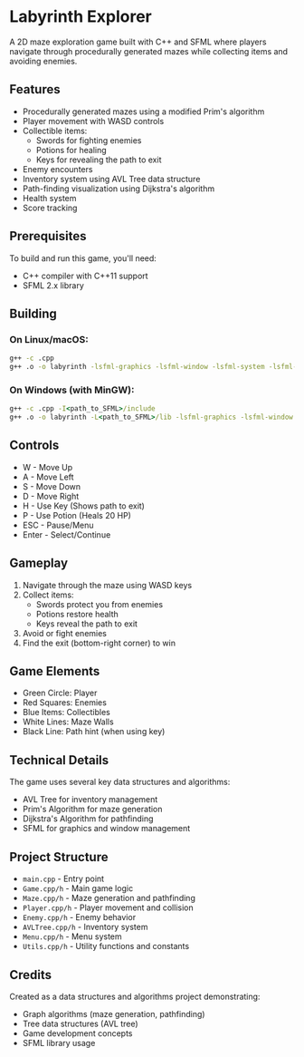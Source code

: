 # Labyrinth Explorer

A 2D maze exploration game built with C++ and SFML where players navigate through procedurally generated mazes while collecting items and avoiding enemies.

## Features

- Procedurally generated mazes using a modified Prim's algorithm
- Player movement with WASD controls
- Collectible items:
  - Swords for fighting enemies
  - Potions for healing
  - Keys for revealing the path to exit
- Enemy encounters
- Inventory system using AVL Tree data structure
- Path-finding visualization using Dijkstra's algorithm
- Health system
- Score tracking

## Prerequisites

To build and run this game, you'll need:

- C++ compiler with C++11 support
- SFML 2.x library

## Building

### On Linux/macOS:
```bash
g++ -c .cpp
g++ .o -o labyrinth -lsfml-graphics -lsfml-window -lsfml-system -lsfml-audio
```

### On Windows (with MinGW):
```cmd
g++ -c .cpp -I<path_to_SFML>/include
g++ .o -o labyrinth -L<path_to_SFML>/lib -lsfml-graphics -lsfml-window -lsfml-system -lsfml-audio
```
## Controls

- W - Move Up
- A - Move Left
- S - Move Down
- D - Move Right
- H - Use Key (Shows path to exit)
- P - Use Potion (Heals 20 HP)
- ESC - Pause/Menu
- Enter - Select/Continue

## Gameplay

1. Navigate through the maze using WASD keys
2. Collect items:
   - Swords protect you from enemies
   - Potions restore health
   - Keys reveal the path to exit
3. Avoid or fight enemies
4. Find the exit (bottom-right corner) to win

## Game Elements

- Green Circle: Player
- Red Squares: Enemies
- Blue Items: Collectibles
- White Lines: Maze Walls
- Black Line: Path hint (when using key)

## Technical Details

The game uses several key data structures and algorithms:

- AVL Tree for inventory management
- Prim's Algorithm for maze generation
- Dijkstra's Algorithm for pathfinding
- SFML for graphics and window management

## Project Structure

- `main.cpp` - Entry point
- `Game.cpp/h` - Main game logic
- `Maze.cpp/h` - Maze generation and pathfinding
- `Player.cpp/h` - Player movement and collision
- `Enemy.cpp/h` - Enemy behavior
- `AVLTree.cpp/h` - Inventory system
- `Menu.cpp/h` - Menu system
- `Utils.cpp/h` - Utility functions and constants

## Credits

Created as a data structures and algorithms project demonstrating:
- Graph algorithms (maze generation, pathfinding)
- Tree data structures (AVL tree)
- Game development concepts
- SFML library usage